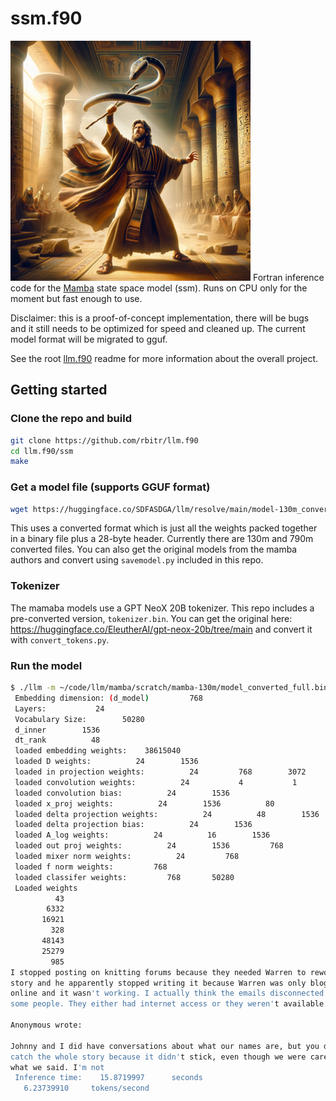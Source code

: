# ssm.f90

![Mamba Inference](assets/aaron.png)
Fortran inference code for the [Mamba](https://github.com/state-spaces/mamba) state space model (ssm). Runs on CPU only for the moment but fast enough to use.

Disclaimer: this is a proof-of-concept implementation, there will be bugs and it still needs to be optimized for speed and cleaned up. The current model format will be migrated to gguf. 

See the root [llm.f90](https://github.com/rbitr/llm.f90) readme for more information about the overall project.

## Getting started

### Clone the repo and build
```bash
git clone https://github.com/rbitr/llm.f90
cd llm.f90/ssm
make
```

### Get a model file (supports GGUF format)


```bash
wget https://huggingface.co/SDFASDGA/llm/resolve/main/model-130m_converted_f32.bin 
```

This uses a converted format which is just all the weights packed together in a binary file plus a 28-byte header. Currently there are 130m and 790m converted files. You can also get the original models from the mamba authors and convert using `savemodel.py` included in this repo.

### Tokenizer

The mamaba models use a GPT NeoX 20B tokenizer. This repo includes a pre-converted version, `tokenizer.bin`. You can get the original here: https://huggingface.co/EleutherAI/gpt-neox-20b/tree/main and convert it with `convert_tokens.py`. 

### Run the model

```bash
$ ./llm -m ~/code/llm/mamba/scratch/mamba-130m/model_converted_full.bin --ak -v -s tokenizer.bin -p "I stopped posting on knitting forums because" -n 100 -t 0.9
 Embedding dimension: (d_model)         768
 Layers:           24
 Vocabulary Size:        50280
 d_inner        1536
 dt_rank          48
 loaded embedding weights:    38615040
 loaded D weights:          24        1536
 loaded in projection weights:          24         768        3072
 loaded convolution weights:          24           4           1        1536
 loaded convolution bias:          24        1536
 loaded x_proj weights:          24        1536          80
 loaded delta projection weights:          24          48        1536
 loaded delta projection bias:          24        1536
 loaded A_log weights:          24          16        1536
 loaded out proj weights:          24        1536         768
 loaded mixer norm weights:          24         768
 loaded f norm weights:         768
 loaded classifer weights:         768       50280
 Loaded weights
          43
        6332
       16921
         328
       48143
       25279
         985
I stopped posting on knitting forums because they needed Warren to rework the 
story and he apparently stopped writing it because Warren was only blogging 
online and it wasn't working. I actually think the emails disconnected 
some people. They either had internet access or they weren't available.

Anonymous wrote:

Johnny and I did have conversations about what our names are, but you don't 
catch the whole story because it didn't stick, even though we were careful with 
what we said. I'm not 
 Inference time:    15.8719997      seconds
   6.23739910     tokens/second

```
